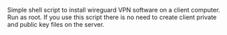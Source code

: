 Simple shell script to install wireguard VPN software on a client computer.
Run as root.
If you use this script there is no need to create client private and public key files on the server.
